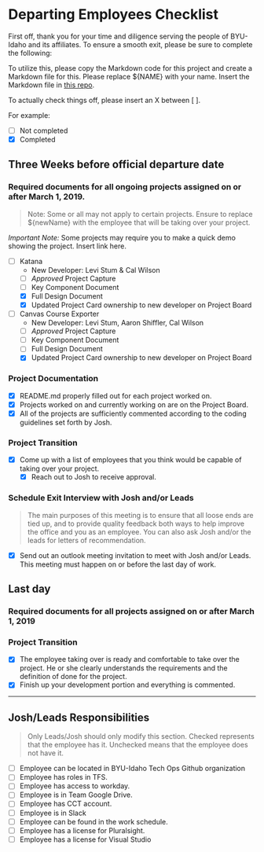# Departing Employees Checklist

First off, thank you for your time and diligence serving the people of BYU-Idaho and its affiliates. To ensure a smooth exit, please be sure to complete the following:

To utilize this, please copy the Markdown code for this project and create a Markdown file for this. Please replace ${NAME} with your name. Insert the Markdown file in [this repo](https://github.com/byuitechops/the-wall-of-the-fallen).

To actually check things off, please insert an X between [ ].

For example:
- [ ] Not completed
- [X] Completed

## Three Weeks before official departure date

### Required documents for all ongoing projects assigned on or after March 1, 2019.

> Note: Some or all may not apply to certain projects. Ensure to replace ${newName} with the employee that will be taking over your project.
<!-- Videotape a demo/explanation of projects that only runs ~1 or 2 times a semester -->

*Important Note:* Some projects may require you to make a quick demo showing the project. Insert link here.

- [ ] Katana
    - New Developer: Levi Stum & Cal Wilson
    - [ ] *Approved* Project Capture
    - [ ] Key Component Document
    - [x] Full Design Document
    - [x] Updated Project Card ownership to new developer on Project Board
- [ ] Canvas Course Exporter
    - New Developer: Levi Stum, Aaron Shiffler, Cal Wilson
    - [ ] *Approved* Project Capture
    - [ ] Key Component Document
    - [ ] Full Design Document
    - [x] Updated Project Card ownership to new developer on Project Board

### Project Documentation
- [x] README.md properly filled out for each project worked on.
- [x] Projects worked on and currently working on are on the Project Board.
- [x] All of the projects are sufficiently commented according to the coding guidelines set forth by Josh.

### Project Transition
- [x] Come up with a list of employees that you think would be capable of taking over your project.
    - [x] Reach out to Josh to receive approval.

### Schedule Exit Interview with Josh and/or Leads

> The main purposes of this meeting is to ensure that all loose ends are tied up, and to provide quality feedback both ways to help improve the office and you as an employee. You can also ask Josh and/or the leads for letters of recommendation. 

- [x] Send out an outlook meeting invitation to meet with Josh and/or Leads. This meeting must happen on or before the last day of work.

## Last day

### Required documents for all projects assigned on or after March 1, 2019

### Project Transition
- [x] The employee taking over is ready and comfortable to take over the project. He or she clearly understands the requirements and the definition of done for the project.
- [x] Finish up your development portion and everything is commented.

-----------------------

## Josh/Leads Responsibilities
> Only Leads/Josh should only modify this section. Checked represents that the employee has it. Unchecked means that the employee does not have it.

- [ ] Employee can be located in BYU-Idaho Tech Ops Github organization
- [ ] Employee has roles in TFS.
- [ ] Employee has access to workday.
- [ ] Employee is in Team Google Drive.
- [ ] Employee has CCT account.
- [ ] Employee is in Slack
- [ ] Employee can be found in the work schedule.
- [ ] Employee has a license for Pluralsight.
- [ ] Employee has a license for Visual Studio